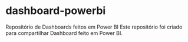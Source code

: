# dashboard-powerbi
Repositório de Dashboards feitos em Power BI
Este repositório foi criado para compartilhar Dashboard feito em Power BI.
